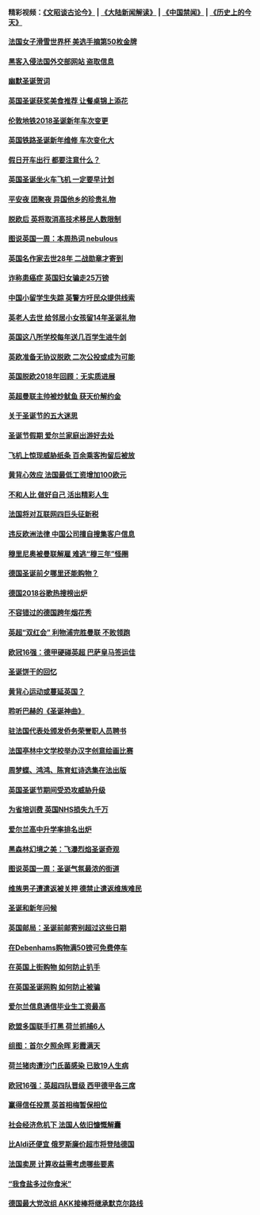 #### 精彩视频：[《文昭谈古论今》](https://github.com/gfw-breaker/wenzhao/blob/master/README.md?t=12231231) | [《大陆新闻解读》](https://github.com/gfw-breaker/ntdtv-comedy/blob/master/README.md?t=12231231) | [《中国禁闻》](https://github.com/gfw-breaker/ntdtv-news/blob/master/README.md?t=12231231) | [《历史上的今天》](https://github.com/gfw-breaker/today-in-history/blob/master/README.md?t=12231231) 

#### [法国女子滑雪世界杯 美选手摘第50枚金牌](../pages/nsc974/n10927351.md?t=12231231) 

#### [黑客入侵法国外交部网站 盗取信息](../pages/nsc974/n10927269.md?t=12231231) 

#### [幽默圣诞贺词](../pages/nsc974/n10926672.md?t=12231231) 

#### [英国圣诞获奖美食推荐 让餐桌锦上添花](../pages/nsc974/n10926641.md?t=12231231) 

#### [伦敦地铁2018圣诞新年车次变更](../pages/nsc974/n10926629.md?t=12231231) 

#### [英国铁路圣诞新年维修 车次变化大](../pages/nsc974/n10926618.md?t=12231231) 

#### [假日开车出行 都要注意什么？](../pages/nsc974/n10926610.md?t=12231231) 

#### [英国圣诞坐火车飞机 一定要早计划](../pages/nsc974/n10926599.md?t=12231231) 

#### [平安夜 团聚夜 异国他乡的珍贵礼物](../pages/nsc974/n10925634.md?t=12231231) 

#### [脱欧后 英将取消高技术移民人数限制](../pages/nsc974/n10924981.md?t=12231231) 

#### [图说英国一周：本周热词 nebulous](../pages/nsc974/n10925020.md?t=12231231) 

#### [英国名作家去世28年 二战勋章才寄到](../pages/nsc974/n10925014.md?t=12231231) 

#### [诈称患癌症 英国妇女骗走25万镑](../pages/nsc974/n10925008.md?t=12231231) 

#### [中国小留学生失踪  英警方吁民众提供线索](../pages/nsc974/n10925001.md?t=12231231) 

#### [英老人去世 给邻居小女孩留14年圣诞礼物](../pages/nsc974/n10924997.md?t=12231231) 

#### [英国这八所学校每年送几百学生进牛剑](../pages/nsc974/n10924990.md?t=12231231) 

#### [英欧准备无协议脱欧 二次公投或成为可能](../pages/nsc974/n10923373.md?t=12231231) 

#### [英国脱欧2018年回顾：无实质进展](../pages/nsc974/n10923355.md?t=12231231) 

#### [英超曼联主帅被炒鱿鱼 获天价解约金](../pages/nsc974/n10922656.md?t=12231231) 

#### [关于圣诞节的五大迷思](../pages/nsc974/n10919864.md?t=12231231) 

#### [圣诞节假期 爱尔兰家庭出游好去处](../pages/nsc974/n10919966.md?t=12231231) 

#### [飞机上惊现威胁纸条 百余乘客拘留后被放](../pages/nsc974/n10920081.md?t=12231231) 

#### [黄背心效应 法国最低工资增加100欧元](../pages/nsc974/n10919737.md?t=12231231) 

#### [不和人比 做好自己 活出精彩人生](../pages/nsc974/n10920053.md?t=12231231) 

#### [法国将对互联网四巨头征新税](../pages/nsc974/n10919837.md?t=12231231) 

#### [违反欧洲法律 中国公司擅自搜集客户信息](../pages/nsc974/n10918199.md?t=12231231) 

#### [穆里尼奥被曼联解雇 难逃“穆三年”怪圈](../pages/nsc974/n10919101.md?t=12231231) 

#### [德国圣诞前夕哪里还能购物？](../pages/nsc974/n10918186.md?t=12231231) 

#### [德国2018谷歌热搜榜出炉](../pages/nsc974/n10918077.md?t=12231231) 

#### [不容错过的德国跨年烟花秀](../pages/nsc974/n10917989.md?t=12231231) 

#### [英超“双红会” 利物浦完胜曼联 不败领跑](../pages/nsc974/n10917557.md?t=12231231) 

#### [欧冠16强：德甲硬碰英超 巴萨皇马签运佳](../pages/nsc974/n10917207.md?t=12231231) 

#### [圣诞饼干的回忆](../pages/nsc974/n10916160.md?t=12231231) 

#### [黄背心运动或蔓延英国？](../pages/nsc974/n10915769.md?t=12231231) 

#### [聆听巴赫的《圣诞神曲》](../pages/nsc974/n10910868.md?t=12231231) 

#### [驻法国代表处颁发侨务荣誉职人员聘书](../pages/nsc974/n10912829.md?t=12231231) 

#### [法国亭林中文学校举办汉字创意绘画比赛](../pages/nsc974/n10912809.md?t=12231231) 

#### [周梦蝶、鸿鸿、陈育虹诗选集在法出版](../pages/nsc974/n10912778.md?t=12231231) 

#### [英国圣诞节期间受恐攻威胁升级](../pages/nsc974/n10911486.md?t=12231231) 

#### [为省培训费  英国NHS损失九千万](../pages/nsc974/n10911478.md?t=12231231) 

#### [爱尔兰高中升学率排名出炉](../pages/nsc974/n10910761.md?t=12231231) 

#### [黑森林幻境之美：飞瀑烈焰圣诞奇观](../pages/nsc974/n10909442.md?t=12231231) 

#### [图说英国一周：圣诞气氛最浓的街道](../pages/nsc974/n10909173.md?t=12231231) 

#### [维族男子遭遣返被关押 德禁止遣返维族难民](../pages/nsc974/n10908943.md?t=12231231) 

#### [圣诞和新年问候](../pages/nsc974/n10909160.md?t=12231231) 

#### [英国邮局：圣诞前邮寄别超过这些日期](../pages/nsc974/n10909151.md?t=12231231) 

#### [在Debenhams购物满50镑可免费停车](../pages/nsc974/n10909136.md?t=12231231) 

#### [在英国上街购物 如何防止扒手](../pages/nsc974/n10909106.md?t=12231231) 

#### [在英国圣诞网购 如何防止被骗](../pages/nsc974/n10909085.md?t=12231231) 

#### [爱尔兰信息通信毕业生工资最高](../pages/nsc974/n10908531.md?t=12231231) 

#### [欧盟多国联手打黑 荷兰抓捕6人](../pages/nsc974/n10908389.md?t=12231231) 

#### [组图：首尔夕照余晖 彩霞满天](../pages/nsc974/n10908293.md?t=12231231) 

#### [荷兰猪肉遭沙门氏菌感染 已致19人生病](../pages/nsc974/n10908299.md?t=12231231) 

#### [欧冠16强：英超四队晋级 西甲德甲各三席](../pages/nsc974/n10907296.md?t=12231231) 

#### [赢得信任投票 英首相梅暂保相位](../pages/nsc974/n10907229.md?t=12231231) 

#### [社会经济危机下 法国人依旧慷慨解囊](../pages/nsc974/n10906090.md?t=12231231) 

#### [比Aldi还便宜 俄罗斯廉价超市将登陆德国](../pages/nsc974/n10905994.md?t=12231231) 

#### [法国卖房 计算收益需考虑哪些要素](../pages/nsc974/n10906125.md?t=12231231) 

#### [“我食盐多过你食米”](../pages/nsc974/n10905976.md?t=12231231) 

#### [德国最大党改组 AKK接棒将继承默克尔路线](../pages/nsc974/n10904680.md?t=12231231) 

